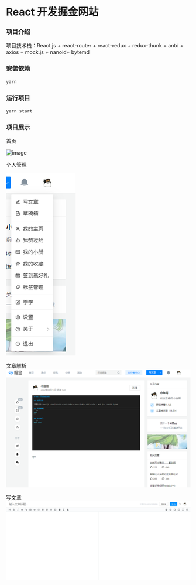 # React 开发掘金网站

### 项目介绍

项目技术栈：React.js + react-router + react-redux + redux-thunk + antd + axios + mock.js +  nanoid+ bytemd

### 安装依赖

```js
yarn 
```

### 运行项目

```js
yarn start
```

### 项目展示

首页

![image]((https://github.com/yes-star/Like_Jue_Jin_Page/blob/master/src/assets/img/%E9%A6%96%E9%A1%B5.png))

个人管理

![image](https://github.com/yes-star/Like_Jue_Jin_Page/blob/master/src/assets/img/%E4%B8%AA%E4%BA%BA%E7%AE%A1%E7%90%86.png)

文章解析
![image](./src/assets/img/%E6%96%87%E7%AB%A0.png)

写文章
![image](./src/assets/img/%E5%86%99%E6%96%87%E7%AB%A0.png)
